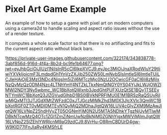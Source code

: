 # Pixel Art Game Example

An example of how to setup a game with pixel art on modern computers using a camera2d to handle scaling and aspect ratio issues without the use of a render texture.

It computes a whole scale factor so that there is no artifiacting and fits to the current aspect ratio without black bars.


!https://private-user-images.githubusercontent.com/322174/343838778-3abf856d-916d-4f4a-8b2d-bc9fe1b64677.png?jwt=eyJhbGciOiJIUzI1NiIsInR5cCI6IkpXVCJ9.eyJpc3MiOiJnaXRodWIuY29tIiwiYXVkIjoicmF3LmdpdGh1YnVzZXJjb250ZW50LmNvbSIsImtleSI6ImtleTUiLCJleHAiOjE3MzI3NDc4NjgsIm5iZiI6MTczMjc0NzU2OCwicGF0aCI6Ii8zMjIxNzQvMzQzODM4Nzc4LTNhYmY4NTZkLTkxNmQtNGY0YS04YjJkLWJjOWZlMWI2NDY3Ny5wbmc_WC1BbXotQWxnb3JpdGhtPUFXUzQtSE1BQy1TSEEyNTYmWC1BbXotQ3JlZGVudGlhbD1BS0lBVkNPRFlMU0E1M1BRSzRaQSUyRjIwMjQxMTI3JTJGdXMtZWFzdC0xJTJGczMlMkZhd3M0X3JlcXVlc3QmWC1BbXotRGF0ZT0yMDI0MTEyN1QyMjQ2MDhaJlgtQW16LUV4cGlyZXM9MzAwJlgtQW16LVNpZ25hdHVyZT05OGNmYjM0N2U5MTA5NDhkYTgzNjUyMTIwMDBkNTcwMzQ4OTc1ZGI1ZmZiNmUwNzBkNjM0ZGNhYjgxMWViMjlmJlgtQW16LVNpZ25lZEhlYWRlcnM9aG9zdCJ9.8VrHu-O8RmCBDUrD4gw-W9KID77lFnJIaRy4KMSfrLE
